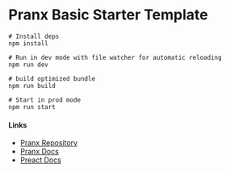 # Pranx Basic Starter Template

```
# Install deps
npm install

# Run in dev mode with file watcher for automatic reloading
npm run dev

# build optimized bundle
npm run build

# Start in prod mode
npm run start
```

#### Links

- [Pranx Repository](https://github.com/LiasCode/pranx)
- [Pranx Docs](https://github.com/LiasCode/pranx/blob/main/README.md)
- [Preact Docs](https://preactjs.com/)
